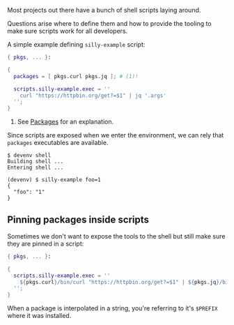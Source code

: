 Most projects out there have a bunch of shell scripts laying around.

Questions arise where to define them and how to provide the tooling to make sure scripts work for all developers.

A simple example defining `silly-example` script:

```nix title="devenv.nix"
{ pkgs, ... }:

{
  packages = [ pkgs.curl pkgs.jq ]; # (1)!

  scripts.silly-example.exec = ''
    curl "https://httpbin.org/get?=$1" | jq '.args'
  '';
}
```

1. See [Packages](packages.md) for an explanation.

Since scripts are exposed when we enter the environment, we can rely that ``packages`` executables are available.

```shell-session
$ devenv shell
Building shell ...
Entering shell ...

(devenv) $ silly-example foo=1
{
  "foo": "1"
}
```

## Pinning packages inside scripts

Sometimes we don't want to expose the tools to the shell but still make sure they are pinned in a script:

```nix title="devenv.nix"
{ pkgs, ... }:

{
  scripts.silly-example.exec = ''
    ${pkgs.curl}/bin/curl "https://httpbin.org/get?=$1" | ${pkgs.jq}/bin/jq '.args'
  '';
}
```

When a package is interpolated in a string, you're referring to it's `$PREFIX` where it was installed.
